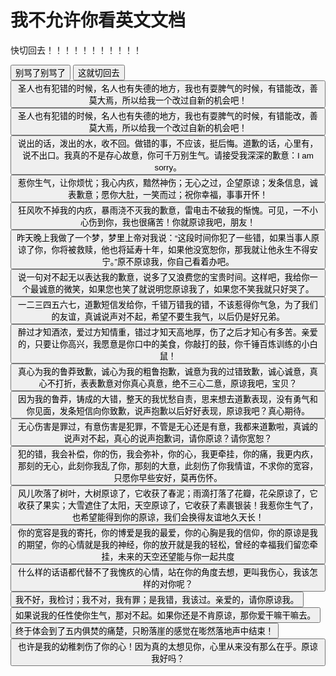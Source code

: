 # 我不允许你看英文文档

快切回去！！！！！！！！！！！

<button type="button orange" onclick="alert(randomText())">别骂了别骂了</button>
<button onclick="window.location.href = '/carla-docs/#/README'">这就切回去</button>
<button type="button" onclick="alert(randomText())">圣人也有犯错的时候，名人也有失德的地方，我也有耍脾气的时候，有错能改，善莫大焉，所以给我一个改过自新的机会吧！</button>
<button type="button" onclick="alert(randomText())">圣人也有犯错的时候，名人也有失德的地方，我也有耍脾气的时候，有错能改，善莫大焉，所以给我一个改过自新的机会吧！</button>
<button type="button" onclick="alert(randomText())">说出的话，泼出的水，收不回。做错的事，不应该，挺后悔。道歉的话，心里有，说不出口。我真的不是存心故意，你可千万别生气。请接受我深深的歉意：I am sorry。</button>
<button type="button" onclick="alert(randomText())">惹你生气，让你烦忧；我心内疚，黯然神伤；无心之过，企望原谅；发条信息，诚表歉意；愿你大肚，一笑而过；祝你幸福，事事开怀！</button>
<button type="button" onclick="alert(randomText())">狂风吹不掉我的内疚，暴雨浇不灭我的歉意，雷电击不破我的惭愧。可见，一不小心伤到你，我也很痛苦！你就原谅我吧，朋友！</button>
<button type="button" onclick="alert(randomText())">昨天晚上我做了一个梦，梦里上帝对我说：“这段时间你犯了一些错，如果当事人原谅了你，你将被救赎，他也将延寿十年，如果他没宽恕你，那我就让他永生不得安宁。”原不原谅我，你自己看着办吧。</button>
<button type="button" onclick="alert(randomText())">说一句对不起无以表达我的歉意，说多了又浪费您的宝贵时间。这样吧，我给你一个最诚意的微笑，如果您也笑了就说明您原谅我了，如果您不笑我就只好哭了。</button>
<button type="button" onclick="alert(randomText())">一二三四五六七，道歉短信发给你，千错万错我的错，不该惹得你气急，为了我们的友谊，真诚说声对不起，希望不要生我气，以后仍是好兄弟。</button>
<button type="button" onclick="alert(randomText())">醉过才知酒浓，爱过方知情重，错过才知天高地厚，伤了之后才知心有多苦。亲爱的，只要让你高兴，我愿意是你口中的美食，你敲打的鼓，你千锤百炼训练的小白鼠！</button>
<button type="button" onclick="alert(randomText())">真心为我的鲁莽致歉，诚心为我的粗鲁抱歉，诚意为我的过错致歉，诚心诚意，真心不打折，表表歉意对你真心真意，绝不三心二意，原谅我吧，宝贝？</button>
<button type="button" onclick="alert(randomText())">因为我的鲁莽，铸成的大错，整天的我忧愁自责，思来想去道歉表现，没有勇气和你见面，发条短信向你致歉，说声抱歉以后好好表现，原谅我吧？真心期待。</button>
<button type="button" onclick="alert(randomText())">无心伤害是罪过，有意伤害是犯罪，不管是无心还是有意，我都来道歉啦，真诚的说声对不起，真心的说声抱歉词，请你原谅？请你宽恕？</button>
<button type="button" onclick="alert(randomText())">犯的错，我会补偿，你的伤，我会弥补，你的心，我更牵挂，你的痛，我更内疚，那刻的无心，此刻你我乱了你，那刻的大意，此刻伤了你我情谊，不求你的宽容，只愿你早些安好，莫再伤怀。</button>
<button type="button" onclick="alert(randomText())">风儿吹落了树叶，大树原谅了，它收获了春泥；雨滴打落了花瓣，花朵原谅了，它收获了果实；大雪遮住了太阳，天空原谅了，它收获了素裹银装！我惹你生气了，也希望能得到你的原谅，我们会换得友谊地久天长！</button>
<button type="button" onclick="alert(randomText())">你的宽容是我的寄托，你的博爱是我的最爱，你的心胸是我的信仰，你的原谅是我的期望，你的心情就是我的神经，你的放开就是我的轻松，曾经的幸福我们留恋牵挂，未来的天空还望能与你一起共度</button>
<button type="button" onclick="alert(randomText())">什么样的话语都代替不了我愧疚的心情，站在你的角度去想，更叫我伤心，我该怎样的对你呢？</button>
<button type="button" onclick="alert(randomText())">我不好，我检讨；我不对，我有罪；是我错，我该过。亲爱的，请你原谅我。</button>
<button type="button" onclick="alert(randomText())">如果说我的任性使你生气，那对不起。如果你还是不肯原谅，那你爱干嘛干嘛去。</button>
<button type="button" onclick="alert(randomText())">终于体会到了五内俱焚的痛楚，只盼落崖的感觉在嘭然落地声中结束！</button>
<button type="button" onclick="alert(randomText())">也许是我的幼稚刺伤了你的心！因为真的太想见你，心里从来没有那么在乎。原谅我好吗？</button>
